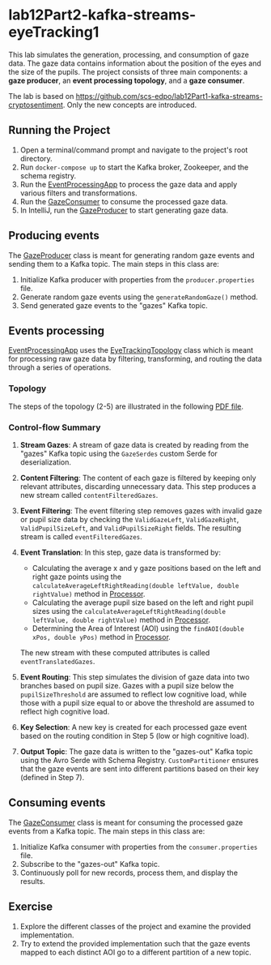 # lab12Part2-kafka-streams-eyeTracking1

This lab simulates the generation, processing, and consumption of gaze data. 
The gaze data contains information about the position of the eyes and the size of the pupils. 
The project consists of three main components: a **gaze producer**, an **event processing topology**, and a **gaze consumer**. 

The lab is based on https://github.com/scs-edpo/lab12Part1-kafka-streams-cryptosentiment. 
Only the new concepts are introduced.

## Running the Project

1. Open a terminal/command prompt and navigate to the project's root directory.
2. Run `docker-compose up` to start the Kafka broker, Zookeeper, and the schema registry.
3. Run the [EventProcessingApp](/src/main/java/magicalpipelines/EventProcessingApp.java)  to process the gaze data and apply various filters and transformations.
4. Run the [GazeConsumer](/src/main/java/magicalpipelines/GazeConsumer.java) to consume the processed gaze data.
5. In IntelliJ, run the [GazeProducer](/src/main/java/magicalpipelines/GazeProducer.java) to start generating gaze data.


## Producing events

The [GazeProducer](/src/main/java/magicalpipelines/GazeProducer.java) class is meant for generating random gaze events and sending them to a Kafka topic. The main steps in this class are:

1. Initialize Kafka producer with properties from the `producer.properties` file.
2. Generate random gaze events using the `generateRandomGaze()` method.
3. Send generated gaze events to the "gazes" Kafka topic.

## Events processing

[EventProcessingApp](/src/main/java/magicalpipelines/EventProcessingApp.java) uses the [EyeTrackingTopology](/src/main/java/magicalpipelines/topology/EyeTrackingTopology.java) class which  is meant for processing raw gaze data by filtering, transforming, and routing the data through a series of operations.

### Topology

The steps of the topology (2-5) are illustrated in the following [PDF file](doc/topology.pdf).

### Control-flow Summary

1. **Stream Gazes**: A stream of gaze data is created by reading from the "gazes" Kafka topic using the `GazeSerdes` custom Serde for deserialization.

2. **Content Filtering**: The content of each gaze is filtered by keeping only relevant attributes, discarding unnecessary data. This step produces a new stream called `contentFilteredGazes`.

3. **Event Filtering**: The event filtering step removes gazes with invalid gaze or pupil size data by checking the `ValidGazeLeft`, `ValidGazeRight`, `ValidPupilSizeLeft`, and `ValidPupilSizeRight` fields. The resulting stream is called `eventFilteredGazes`.

4. **Event Translation**: In this step, gaze data is transformed by:
    - Calculating the average x and y gaze positions based on the left and right gaze points using the `calculateAverageLeftRightReading(double leftValue, double rightValue)` method in [Processor](/src/main/java/magicalpipelines/gazeprocessing/Processor.java).
    - Calculating the average pupil size based on the left and right pupil sizes using the `calculateAverageLeftRightReading(double leftValue, double rightValue)` method in [Processor](/src/main/java/magicalpipelines/gazeprocessing/Processor.java).
    - Determining the Area of Interest (AOI) using the `findAOI(double xPos, double yPos)` method in [Processor](/src/main/java/magicalpipelines/gazeprocessing/Processor.java).

   The new stream with these computed attributes is called `eventTranslatedGazes`.

5. **Event Routing**: This step simulates the division of gaze data into two branches based on pupil size. Gazes with a pupil size below the `pupilSizeThreshold` are assumed to reflect low cognitive load, while those with a pupil size equal to or above the threshold are assumed to reflect high cognitive load.

6. **Key Selection**: A new key is created for each processed gaze event based on the routing condition in Step 5 (low or high cognitive load).

7. **Output Topic**: The gaze data is written to the "gazes-out" Kafka topic using the Avro Serde with Schema Registry. `CustomPartitioner` ensures that the gaze events are sent into different partitions based on their key (defined in Step 7).

## Consuming events

The [GazeConsumer](/src/main/java/magicalpipelines/GazeConsumer.java)  class is meant for consuming the processed gaze events from a Kafka topic. The main steps in this class are:

1. Initialize Kafka consumer with properties from the `consumer.properties` file.
2. Subscribe to the "gazes-out" Kafka topic.
3. Continuously poll for new records, process them, and display the results.

## Exercise

1. Explore the different classes of the project and examine the provided implementation. 
2. Try to extend the provided implementation such that the gaze events mapped to each distinct AOI go to a different partition of a new topic.

